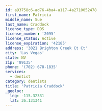 ```yaml
---
id: a93758c6-ad76-4ba4-a117-4a2710052478
first_name: Patricia
middle_name: Sue
last_name: Craddock
license_type: DDS
license_number: '2095'
license_status: Active
license_expiration: '42185'
address: '3021 Brighton Creek Ct Ct'
city: 'Las Vegas'
state: NV
zip: '89135'
phone: '(702) 678-1835'
services:
  - dentist
category: dentists
title: 'Patricia Craddock'
_geoloc:
  lng: -115.32331
  lat: 36.131341
---
```

